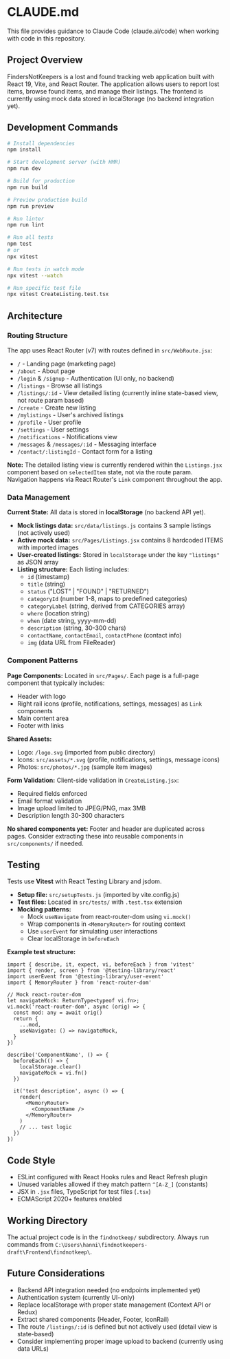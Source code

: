 # CLAUDE.md

This file provides guidance to Claude Code (claude.ai/code) when working with code in this repository.

## Project Overview

FindersNotKeepers is a lost and found tracking web application built with React 19, Vite, and React Router. The application allows users to report lost items, browse found items, and manage their listings. The frontend is currently using mock data stored in localStorage (no backend integration yet).

## Development Commands

```bash
# Install dependencies
npm install

# Start development server (with HMR)
npm run dev

# Build for production
npm run build

# Preview production build
npm run preview

# Run linter
npm run lint

# Run all tests
npm test
# or
npx vitest

# Run tests in watch mode
npx vitest --watch

# Run specific test file
npx vitest CreateListing.test.tsx
```

## Architecture

### Routing Structure

The app uses React Router (v7) with routes defined in `src/WebRoute.jsx`:
- `/` - Landing page (marketing page)
- `/about` - About page
- `/login` & `/signup` - Authentication (UI only, no backend)
- `/listings` - Browse all listings
- `/listings/:id` - View detailed listing (currently inline state-based view, not route param based)
- `/create` - Create new listing
- `/mylistings` - User's archived listings
- `/profile` - User profile
- `/settings` - User settings
- `/notifications` - Notifications view
- `/messages` & `/messages/:id` - Messaging interface
- `/contact/:listingId` - Contact form for a listing

**Note:** The detailed listing view is currently rendered within the `Listings.jsx` component based on `selectedItem` state, not via the route param. Navigation happens via React Router's `Link` component throughout the app.

### Data Management

**Current State:** All data is stored in **localStorage** (no backend API yet).

- **Mock listings data:** `src/data/listings.js` contains 3 sample listings (not actively used)
- **Active mock data:** `src/Pages/Listings.jsx` contains 8 hardcoded ITEMS with imported images
- **User-created listings:** Stored in `localStorage` under the key `"listings"` as JSON array
- **Listing structure:** Each listing includes:
  - `id` (timestamp)
  - `title` (string)
  - `status` ("LOST" | "FOUND" | "RETURNED")
  - `categoryId` (number 1-8, maps to predefined categories)
  - `categoryLabel` (string, derived from CATEGORIES array)
  - `where` (location string)
  - `when` (date string, yyyy-mm-dd)
  - `description` (string, 30-300 chars)
  - `contactName`, `contactEmail`, `contactPhone` (contact info)
  - `img` (data URL from FileReader)

### Component Patterns

**Page Components:** Located in `src/Pages/`. Each page is a full-page component that typically includes:
- Header with logo
- Right rail icons (profile, notifications, settings, messages) as `Link` components
- Main content area
- Footer with links

**Shared Assets:**
- Logo: `/logo.svg` (imported from public directory)
- Icons: `src/assets/*.svg` (profile, notifications, settings, message icons)
- Photos: `src/photos/*.jpg` (sample item images)

**Form Validation:** Client-side validation in `CreateListing.jsx`:
- Required fields enforced
- Email format validation
- Image upload limited to JPEG/PNG, max 3MB
- Description length 30-300 characters

**No shared components yet:** Footer and header are duplicated across pages. Consider extracting these into reusable components in `src/components/` if needed.

## Testing

Tests use **Vitest** with React Testing Library and jsdom.

- **Setup file:** `src/setupTests.js` (imported by vite.config.js)
- **Test files:** Located in `src/tests/` with `.test.tsx` extension
- **Mocking patterns:**
  - Mock `useNavigate` from react-router-dom using `vi.mock()`
  - Wrap components in `<MemoryRouter>` for routing context
  - Use `userEvent` for simulating user interactions
  - Clear localStorage in `beforeEach`

**Example test structure:**
```tsx
import { describe, it, expect, vi, beforeEach } from 'vitest'
import { render, screen } from '@testing-library/react'
import userEvent from '@testing-library/user-event'
import { MemoryRouter } from 'react-router-dom'

// Mock react-router-dom
let navigateMock: ReturnType<typeof vi.fn>;
vi.mock('react-router-dom', async (orig) => {
  const mod: any = await orig()
  return {
    ...mod,
    useNavigate: () => navigateMock,
  }
})

describe('ComponentName', () => {
  beforeEach(() => {
    localStorage.clear()
    navigateMock = vi.fn()
  })

  it('test description', async () => {
    render(
      <MemoryRouter>
        <ComponentName />
      </MemoryRouter>
    )
    // ... test logic
  })
})
```

## Code Style

- ESLint configured with React Hooks rules and React Refresh plugin
- Unused variables allowed if they match pattern `^[A-Z_]` (constants)
- JSX in `.jsx` files, TypeScript for test files (`.tsx`)
- ECMAScript 2020+ features enabled

## Working Directory

The actual project code is in the `findnotkeep/` subdirectory. Always run commands from `C:\Users\hanni\findnotkeepers-draft\Frontend\findnotkeep\`.

## Future Considerations

- Backend API integration needed (no endpoints implemented yet)
- Authentication system (currently UI-only)
- Replace localStorage with proper state management (Context API or Redux)
- Extract shared components (Header, Footer, IconRail)
- The route `/listings/:id` is defined but not actively used (detail view is state-based)
- Consider implementing proper image upload to backend (currently using data URLs)
